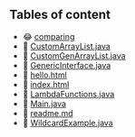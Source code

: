 ## Tables of content
- 😂 [comparing](./comparing)
- 🤣 [CustomArrayList.java](./CustomArrayList.java)
- 🤣 [CustomGenArrayList.java](./CustomGenArrayList.java)
- 🤣 [GenericInterface.java](./GenericInterface.java)
- 🤣 [hello.html](./hello.html)
- 🤣 [index.html](./index.html)
- 🤣 [LambdaFunctions.java](./LambdaFunctions.java)
- 🤣 [Main.java](./Main.java)
- 🤣 [readme.md](./readme.md)
- 🤣 [WildcardExample.java](./WildcardExample.java)
